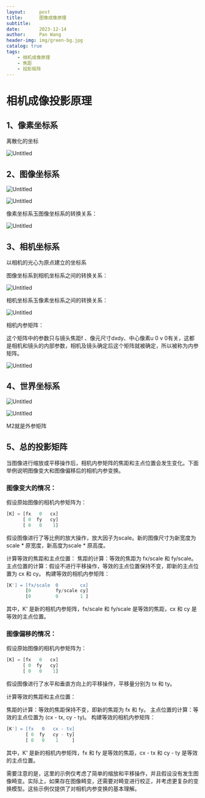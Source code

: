 ```yaml
---
layout:     post
title:      图像成像原理
subtitle:   
date:       2023-12-14
author:     Pan Wang
header-img: img/green-bg.jpg
catalog: true
tags:
    - 相机成像原理
    - 焦距
    - 投影矩阵
---
```


# 相机成像投影原理

## 1、像素坐标系

离散化的坐标

![Untitled](https://s3-us-west-2.amazonaws.com/secure.notion-static.com/7fe2d15d-1b7c-4c49-91e3-94d9008a06a2/Untitled.png)

## 2、图像坐标系

![Untitled](https://s3-us-west-2.amazonaws.com/secure.notion-static.com/a7db289c-86aa-4db4-ae95-ddac78d5608b/Untitled.png)

![Untitled](https://s3-us-west-2.amazonaws.com/secure.notion-static.com/77507466-2a39-4951-a951-551b2811c7f9/Untitled.png)

像素坐标系玉图像坐标系的转换关系：

![Untitled](https://s3-us-west-2.amazonaws.com/secure.notion-static.com/592d7e31-1328-4264-aad8-ef49b921e875/Untitled.png)

## 3、相机坐标系

以相机的光心为原点建立的坐标系

图像坐标系到相机坐标系之间的转换关系：

![Untitled](https://s3-us-west-2.amazonaws.com/secure.notion-static.com/f7b353b9-b68f-42c5-9ac2-e16f60341033/Untitled.png)

相机坐标系玉像素坐标系之间的转换关系：

![Untitled](https://s3-us-west-2.amazonaws.com/secure.notion-static.com/106f5f42-f27a-4696-9155-7d7a954ff022/Untitled.png)

相机内参矩阵：

这个矩阵中的参数只与镜头焦距f 、像元尺寸dxdy、中心像素u 0 v 0有关，这都是相机和镜头的内部参数，相机及镜头确定后这个矩阵就被确定，所以被称为内参矩阵。

![Untitled](https://s3-us-west-2.amazonaws.com/secure.notion-static.com/0ee28f2c-414e-4517-9163-ce352ba90beb/Untitled.png)

## 4、世界坐标系

![Untitled](https://s3-us-west-2.amazonaws.com/secure.notion-static.com/07ec0de7-5adf-4dfe-bcff-46b8ed46aabe/Untitled.png)

![Untitled](https://s3-us-west-2.amazonaws.com/secure.notion-static.com/c0b125c0-a30b-4bb6-bcef-f9919d3293fd/Untitled.png)

M2就是外参矩阵

## 5、总的投影矩阵

当图像进行缩放或平移操作后，相机内参矩阵的焦距和主点位置会发生变化。下面举例说明图像变大和图像偏移后的相机内参变换。

### 图像变大的情况：
假设原始图像的相机内参矩阵为：

```python
[K] = [fx   0   cx]
      [ 0  fy   cy]
      [ 0   0    1]
```
假设图像进行了等比例的放大操作，放大因子为scale。新的图像尺寸为新宽度为scale * 原宽度，新高度为scale * 原高度。

计算等效的焦距和主点位置：
焦距的计算：等效的焦距为 fx/scale 和 fy/scale。
主点位置的计算：假设不进行平移操作，等效的主点位置保持不变，即新的主点位置为 cx 和 cy。
构建等效的相机内参矩阵：

```python
[K'] = [fx/scale  0        cx]
       [0         fy/scale cy]
       [0         0        1 ]
```
其中，K' 是新的相机内参矩阵，fx/scale 和 fy/scale 是等效的焦距，cx 和 cy 是等效的主点位置。

### 图像偏移的情况：
假设原始图像的相机内参矩阵为：

```python
[K] = [fx   0   cx]
      [ 0  fy   cy]
      [ 0   0    1]
```
假设图像进行了水平和垂直方向上的平移操作，平移量分别为 tx 和 ty。

计算等效的焦距和主点位置：

焦距的计算：等效的焦距保持不变，即新的焦距为 fx 和 fy。
主点位置的计算：等效的主点位置为 (cx - tx, cy - ty)。
构建等效的相机内参矩阵：

```python
[K'] = [fx   0   cx - tx]
       [ 0  fy   cy - ty]
       [ 0   0    1     ]
```
其中，K' 是新的相机内参矩阵，fx 和 fy 是等效的焦距，cx - tx 和 cy - ty 是等效的主点位置。

需要注意的是，这里的示例仅考虑了简单的缩放和平移操作，并且假设没有发生图像畸变。实际上，如果存在图像畸变，还需要对畸变进行校正，并考虑更复杂的变换模型。这些示例仅提供了对相机内参变换的基本理解。